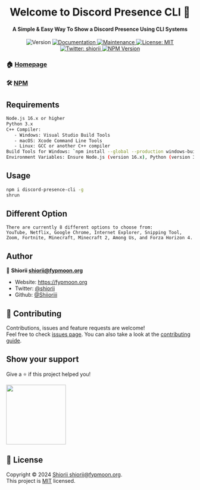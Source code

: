 <h1 align="center">Welcome to Discord Presence CLI 👋</h1>
<h4 align="center">A Simple & Easy Way To Show a Discord Presence Using CLI Systems</h4>
<div class="shiorii" align="center">
<p>
  <img alt="Version" src="https://img.shields.io/badge/version-1.0.6-blue.svg?cacheSeconds=2592000" />
  <a href="https://github.com/Shiioriii/DiscordPresenceCLI#readme" target="_blank">
    <img alt="Documentation" src="https://img.shields.io/badge/documentation-yes-brightgreen.svg" />
  </a>
  <a href="https://github.com/Shiioriii/DiscordPresenceCLI/graphs/commit-activity" target="_blank">
    <img alt="Maintenance" src="https://img.shields.io/badge/Maintained%3F-yes-green.svg" />
  </a>
  <a href="https://github.com/Shiioriii/DiscordPresenceCLI/blob/main/LICENSE" target="_blank">
    <img alt="License: MIT" src="https://img.shields.io/github/license/Shiioriii/Discord-Presence-CLI" />
  </a>
  <a href="https://twitter.com/shiorii" target="_blank">
    <img alt="Twitter: shiorii" src="https://img.shields.io/twitter/follow/shiorii.svg?style=social" />
  </a>
  <a href="https://npmjs.org/package/discord-presence-cli" target="_blank">
  <img alt="NPM Version" src="https://img.shields.io/npm/v/discord-presence-cli" />
  </a>
</p>
</div>

### 🏠 [Homepage](https://github.com/Shiioriii/DiscordPresenceCLI#readme)
### 🛠️ [NPM](https://npmjs.org/package/discord-presence-cli)

## Requirements

```sh
Node.js 16.x or higher
Python 3.x
C++ Compiler:
   - Windows: Visual Studio Build Tools
   - macOS: Xcode Command Line Tools
   - Linux: GCC or another C++ compiler
Build Tools for Windows: `npm install --global --production windows-build-tools`
Environment Variables: Ensure Node.js (version 16.x), Python (version 3.x), and the C++ compiler paths are in your system's PATH.
```

## Usage

```sh
npm i discord-presence-cli -g
shrun
```
## Different Option

```
There are currently 8 different options to choose from: 
YouTube, Netflix, Google Chrome, Internet Explorer, Snipping Tool, Zoom, Fortnite, Minecraft, Minecraft 2, Among Us, and Forza Horizon 4.
```

## Author

👤 **Shiorii <shiorii@fypmoon.org>**

* Website: https://fypmoon.org
* Twitter: [@shiorii](https://twitter.com/shiorii)
* Github: [@Shiioriii](https://github.com/Shiioriii)

## 🤝 Contributing

Contributions, issues and feature requests are welcome!<br />Feel free to check [issues page](https://github.com/Shiioriii/DiscordPresenceCLI/issues). You can also take a look at the [contributing guide](https://github.com/Shiioriii/DiscordPresenceCLI/blob/main/CONTRIBUTING.md).

## Show your support

Give a ⭐️ if this project helped you!

<a href="https://www.patreon.com/shiorii">
  <img src="https://c5.patreon.com/external/logo/become_a_patron_button@2x.png" width="160">
</a>

## 📝 License

Copyright © 2024 [Shiorii <shiorii@fypmoon.org>](https://github.com/Shiioriii).<br />
This project is [MIT](https://github.com/Shiioriii/DiscordPresenceCLI/blob/main/LICENSE) licensed.